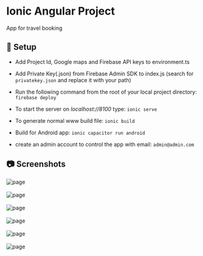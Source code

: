 #  Ionic Angular Project

App for travel booking

## :floppy_disk: Setup

* Add Project Id, Google maps and Firebase API keys to environment.ts
* Add Private Key(.json) from Firebase Admin SDK to index.js (search for `privatekey.json` and replace it with your path)
* Run the following command from the root of your local project directory: `firebase deploy`
* To start the server on _localhost://8100_ type: `ionic serve`
* To generate normal www build file: `ionic build`
* Build for Android app: `ionic capacitor run android`

* create an admin account to control the app with email: `admin@admin.com`


## :camera: Screenshots

![page](./img/Login.png) \
\
![page](./img/ListView.png) \
\
![page](./img/CardView.png) \
\
![page](./img/Details.png) \
\
![page](./img/Map.png) \
\
![page](./img/Offers.png)